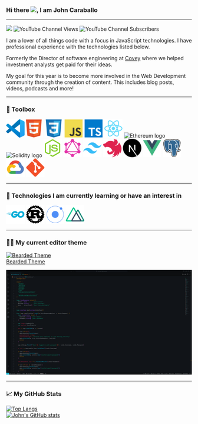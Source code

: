 ### Hi there <img src="https://raw.githubusercontent.com/MartinHeinz/MartinHeinz/master/wave.gif" width="30px">, I am John Caraballo
---
<img src="https://img.shields.io/twitter/follow/john_m_codes?style=social" style="max-width: 100%;"> <img alt="YouTube Channel Views" src="https://img.shields.io/youtube/channel/views/UCV3gQMSLmjYxRlh9zuJsPtQ?label=Total%20views%20on%20my%20channel&style=for-the-badge"> <img alt="YouTube Channel Subscribers" src="https://img.shields.io/youtube/channel/subscribers/UCV3gQMSLmjYxRlh9zuJsPtQ?label=Total%20subscribers%20on%20my%20channel&style=for-the-badge">

I am a lover of all things code with a focus in JavaScript technologies. I have professional experience with the technologies listed below.

Formerly the Director of software engineering at [Covey](https://covey.io/) where we helped investment analysts get paid for their ideas.

My goal for this year is to become more involved in the Web Development community through the creation of content. This includes blog posts, videos, podcasts and more!

---
### 🧰 Toolbox

<img src="https://github.com/devicons/devicon/blob/master/icons/vscode/vscode-original.svg" alt="VS Code logo" width="50" height="50"><img src="https://github.com/devicons/devicon/blob/master/icons/html5/html5-original.svg" alt="HTML logo" width="50" height="50"> <img src="https://github.com/devicons/devicon/blob/master/icons/css3/css3-original.svg" alt="CSS logo" width="50" height="50"> <img src="https://github.com/devicons/devicon/blob/master/icons/javascript/javascript-original.svg" alt="JavaScript logo" width="50" height="50"> <img src="https://github.com/devicons/devicon/blob/master/icons/typescript/typescript-plain.svg" alt="TypeScript logo" width="50" height="50"> <img src="https://github.com/devicons/devicon/blob/master/icons/react/react-original.svg" alt="React logo" width="50" height="50"> <img src="https://cdn.worldvectorlogo.com/logos/ethereum-1.svg" alt="Ethereum logo" width="50" height="50"> <img src="https://cdn.worldvectorlogo.com/logos/solidity.svg" alt="Solidity logo" width="50" height="50"> <img src="https://github.com/devicons/devicon/blob/master/icons/nodejs/nodejs-original.svg" alt="NodeJS logo" width="50" height="50"> <img src="https://github.com/devicons/devicon/blob/master/icons/graphql/graphql-plain.svg" alt="GraphQL logo" width="50" height="50">  <img src="https://github.com/devicons/devicon/blob/master/icons/tailwindcss/tailwindcss-plain.svg" alt="Tailwind logo" width="50" height="50"> <img src="https://github.com/devicons/devicon/blob/master/icons/nestjs/nestjs-plain.svg" alt="NestJS logo" width="50" height="50">
<img src="https://github.com/devicons/devicon/blob/master/icons/nextjs/nextjs-original.svg" alt="Next logo" width="50" height="50"> <img src="https://github.com/devicons/devicon/blob/master/icons/vuejs/vuejs-original.svg" alt="VueJS logo" width="50" height="50"> <img src="https://github.com/devicons/devicon/blob/master/icons/postgresql/postgresql-original.svg" alt="Postgres logo" width="50" height="50"> <img src="https://github.com/devicons/devicon/blob/master/icons/googlecloud/googlecloud-original.svg" alt="Google Cloud logo" width="50" height="50"> <img src="https://github.com/devicons/devicon/blob/master/icons/git/git-original.svg" alt="Git logo" width="50" height="50">

---

### 📘 Technologies I am currently learning or have an interest in

<img src="https://github.com/devicons/devicon/blob/master/icons/go/go-original-wordmark.svg" alt="Go logo" width="50" height="50"> <img src="https://github.com/devicons/devicon/blob/master/icons/rust/rust-plain.svg" alt="Rust logo" width="50" height="50"> <img src="https://github.com/devicons/devicon/blob/master/icons/ionic/ionic-original.svg" alt="Ionic logo" width="50" height="50"> <img src="https://github.com/devicons/devicon/blob/master/icons/nuxtjs/nuxtjs-original.svg" alt="Nuxt logo" width="50" height="50">

---

### 🧑‍💻 My current editor theme

<a href="https://marketplace.visualstudio.com/items?itemName=BeardedBear.beardedtheme"><img src="https://beardedbear.gallerycdn.vsassets.io/extensions/beardedbear/beardedtheme/8.3.2/1690556515602/Microsoft.VisualStudio.Services.Icons.Default" alt="Bearded Theme" width="50" height="50"></a>
<br>
<a href="https://marketplace.visualstudio.com/items?itemName=BeardedBear.beardedtheme">Bearded Theme</a>
<br>

![image](/assets/editor.png)

---
### 📈 My GitHub Stats

[![Top Langs](https://github-readme-stats.vercel.app/api/top-langs/?username=jcaraballo113&theme=monokai&show_icons=true&layout=compact&hide=java,c#)](https://github.com/anuraghazra/github-readme-stats)
<br>
[![John's GitHub stats](https://github-readme-stats.vercel.app/api?username=jcaraballo113&theme=monokai&show_icons=true)](https://github.com/anuraghazra/github-readme-stats)

